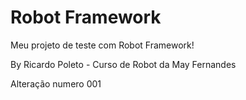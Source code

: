 # Robot Framework

Meu projeto de teste com Robot Framework!

By Ricardo Poleto - Curso de Robot da May Fernandes

Alteração numero 001
